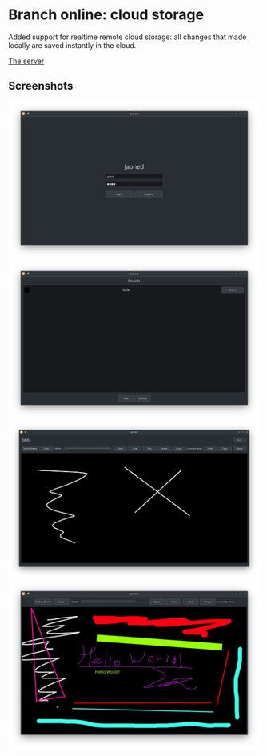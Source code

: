 
# Branch online: cloud storage

Added support for realtime remote cloud storage: 
all changes that made locally are saved instantly in the cloud.

[The server](https://github.com/vadniks/JaonedServer)

## Screenshots

![](screenshots/e.png)
![](screenshots/f.png)
![](screenshots/g.png)
![](screenshots/a.png)
